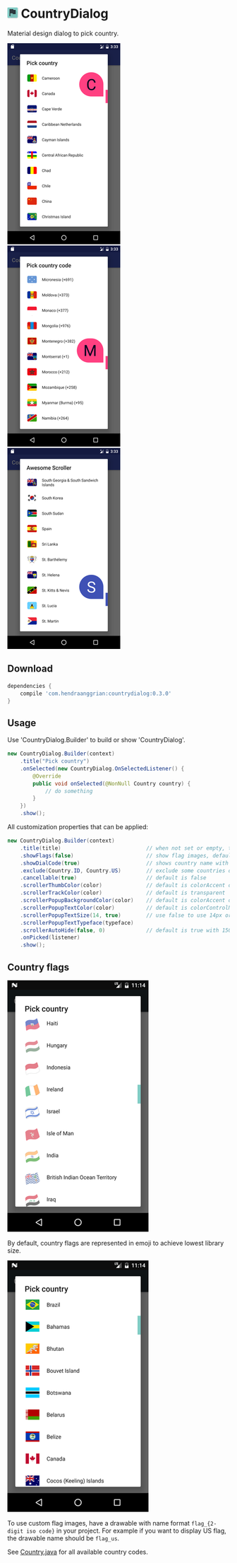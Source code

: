 ![logo](/art/logo.png) CountryDialog
====================================
Material design dialog to pick country.

![Simple](/art/ss_feature_simple.png)
![With Country Code](/art/ss_feature_showingcountrycode.png)
![Customized Scroller](/art/ss_feature_customizedscroller.png)

Download
--------
```gradle
dependencies {
    compile 'com.hendraanggrian:countrydialog:0.3.0'
}
```

Usage
-----
Use 'CountryDialog.Builder' to build or show 'CountryDialog'.
```java
new CountryDialog.Builder(context)
    .title("Pick country")
    .onSelected(new CountryDialog.OnSelectedListener() {
        @Override
        public void onSelected(@NonNull Country country) {
            // do something
        }
    })
    .show();
```

All customization properties that can be applied:
```java
new CountryDialog.Builder(context)
    .title(title)                           // when not set or empty, title bar is hidden
    .showFlags(false)                       // show flag images, default is true
    .showDialCode(true)                     // shows country name with dial code, default is false
    .exclude(Country.ID, Country.US)        // exclude some countries on the list
    .cancellable(true)                      // default is false
    .scrollerThumbColor(color)              // default is colorAccent of your theme
    .scrollerTrackColor(color)              // default is transparent
    .scrollerPopupBackgroundColor(color)    // default is colorAccent of your theme
    .scrollerPopupTextColor(color)          // default is colorControlNormal of your theme
    .scrollerPopupTextSize(14, true)        // use false to use 14px or true to use 14dp
    .scrollerPopupTextTypeface(typeface)
    .scrollerAutoHide(false, 0)             // default is true with 1500ms delay
    .onPicked(listener)
    .show();
```

Country flags
-------------
![Emoji flags](/art/ss_type_emoji.png)

By default, country flags are represented in emoji to achieve lowest library size.

![Image flags](/art/ss_type_image.png)

To use custom flag images, have a drawable with name format `flag_{2-digit iso code}` in your project.
For example if you want to display US flag, the drawable name should be `flag_us`.

See [Country.java](/countrypickerdialog/src/main/java/io/github/hendraanggrian/countrypickerdialog/Country.java) for all available country codes.
